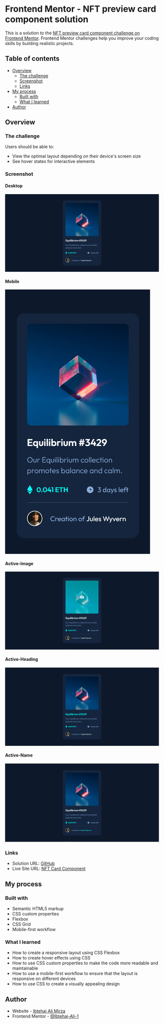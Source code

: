 # Frontend Mentor - NFT preview card component solution

This is a solution to the [NFT preview card component challenge on Frontend Mentor](https://www.frontendmentor.io/challenges/nft-preview-card-component-SbdUL_w0U). Frontend Mentor challenges help you improve your coding skills by building realistic projects.

## Table of contents

- [Overview](#overview)
  - [The challenge](#the-challenge)
  - [Screenshot](#screenshot)
  - [Links](#links)
- [My process](#my-process)
  - [Built with](#built-with)
  - [What I learned](#what-i-learned)
- [Author](#author)

## Overview

### The challenge

Users should be able to:

- View the optimal layout depending on their device's screen size
- See hover states for interactive elements

### Screenshot

#### Desktop

![](./screenshots/Desktop.png)

#### Mobile

![](./screenshots/Mobile.png)

#### Active-Image

![](./screenshots/Active-image.png)

#### Active-Heading

![](./screenshots/Active-heading.png)

#### Active-Name

![](./screenshots/Active-name.png)

### Links

- Solution URL: [GitHub](https://github.com/Ibtehaj-Ali-1/NFT-Card)
- Live Site URL: [NFT Card Component](https://nft-card-component-gold.vercel.app/)

## My process

### Built with

- Semantic HTML5 markup
- CSS custom properties
- Flexbox
- CSS Grid
- Mobile-first workflow

### What I learned

- How to create a responsive layout using CSS Flexbox
- How to create hover effects using CSS
- How to use CSS custom properties to make the code more readable and maintainable
- How to use a mobile-first workflow to ensure that the layout is responsive on different devices
- How to use CSS to create a visually appealing design

## Author

- Website - [Ibtehaj Ali Mirza](https://github.com/Ibtehaj-Ali-1)
- Frontend Mentor - [@Ibtehaj-Ali-1](https://www.frontendmentor.io/profile/Ibtehaj-Ali-1)
